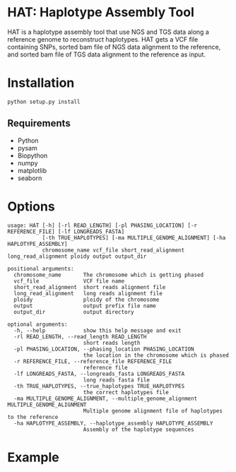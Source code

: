 # HAT: Haplotype Assembly Tool 

HAT is a haplotype assembly tool that use NGS and TGS data along a reference genome to reconstruct haplotypes. 
HAT gets a VCF file containing SNPs, sorted bam file of NGS data alignment to the reference, and sorted bam file of TGS data alignment to the reference as input.


# Installation

    python setup.py install

## Requirements

- Python
- pysam
- Biopython
- numpy
- matplotlib
- seaborn

# Options

```
usage: HAT [-h] [-rl READ_LENGTH] [-pl PHASING_LOCATION] [-r REFERENCE_FILE] [-lf LONGREADS_FASTA]
           [-th TRUE_HAPLOTYPES] [-ma MULTIPLE_GENOME_ALIGNMENT] [-ha HAPLOTYPE_ASSEMBLY]
           chromosome_name vcf_file short_read_alignment long_read_alignment ploidy output output_dir

positional arguments:
  chromosome_name       The chromosome which is getting phased
  vcf_file              VCF file name
  short_read_alignment  short reads alignment file
  long_read_alignment   long reads alignment file
  ploidy                ploidy of the chromosome
  output                output prefix file name
  output_dir            output directory

optional arguments:
  -h, --help            show this help message and exit
  -rl READ_LENGTH, --read_length READ_LENGTH
                        short reads length
  -pl PHASING_LOCATION, --phasing_location PHASING_LOCATION
                        the location in the chromosome which is phased
  -r REFERENCE_FILE, --reference_file REFERENCE_FILE
                        reference file
  -lf LONGREADS_FASTA, --longreads_fasta LONGREADS_FASTA
                        long reads fasta file
  -th TRUE_HAPLOTYPES, --true_haplotypes TRUE_HAPLOTYPES
                        the correct haplotypes file
  -ma MULTIPLE_GENOME_ALIGNMENT, --multiple_genome_alignment MULTIPLE_GENOME_ALIGNMENT
                        Multiple genome alignment file of haplotypes to the reference
  -ha HAPLOTYPE_ASSEMBLY, --haplotype_assembly HAPLOTYPE_ASSEMBLY
                        Assembly of the haplotype sequences
```
# Example



